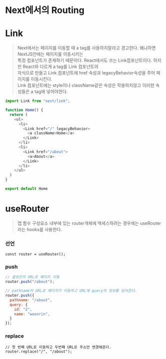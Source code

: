 # Next에서의 Routing

# Link
> Next에서는 페이지를 이동할 때 a tag를 사용하지말라고 경고한다. 왜냐하면 NextJS안에는 페이지를 이동시키는  
> 특정 컴포넌트가 존재하기 때문이다. React에서도 쓰는 Link컴포넌트이다. 하지만 React와 다르게 a tag를 Link 컴포넌트의  
> 자식으로 만들고 Link 컴포넌트에 href 속성과 legacyBehavior속성을 주어 페이지를 이동시킨다.  
> Link 컴포넌트에는 style이나 className같은 속성은 작용하지않고 이러한 속성들은 a tag에 넣어야한다.  
```javascript
import Link from "next/link";

function Home() {
  return (
    <ul>
      <li>
        <Link href="/" legacyBehavior>
          <a className>Home</a>
        </Link>
      </li>
      <li>
        <Link href="/about">
          <a>About</a>
        </Link>
      </li>
    </ul>
  )
}

export default Home
```

# useRouter
> 앱 함수 구성요소 내부에 있는 router개체에 액세스하려는 경우에는 useRouter라는 hooks를 사용한다.  

### 선언
```
const router = useRouter();
```
### push
```javascript
// 괄호안의 URL로 페이지 이동
router.push("/about");

// pathname의 URL로 페이지가 이동하고 URL에 query의 정보를 담아준다.
router.push({
  pathname: "/about",
  query: {
    id: "2",
    name: "woonrin",
  }
});
```

### replace
```
// 첫 번째 URL로 이동하고 두번째 URL로 주소만 변경해준다.
router.replace("/", "/about");
```
